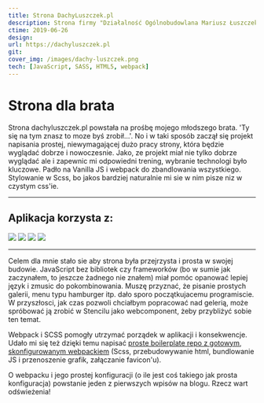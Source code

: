 ```yaml
---
title: Strona DachyLuszczek.pl
description: Strona firmy "Działalność Ogólnobudowlana Mariusz Łuszczek". Prosta strona napisana w Vanilla JS oraz zbudowana i zoptymalizowana przy pomocy webpacka.
ctime: 2019-06-26
design:
url: https://dachyluszczek.pl
git:
cover_img: /images/dachy-luszczek.png
tech: [JavaScript, SASS, HTML5, webpack]
---
```


# Strona dla brata

Strona dachyluszczek.pl powstała na prośbę mojego młodszego brata. 'Ty się na tym znasz to moze byś zrobił...'. No i w taki sposób zaczął się projekt napisania prostej, niewymagającej dużo pracy strony, która będzie wyglądać dobrze i nowoczesnie. Jako, ze projekt miał nie tylko dobrze wyglądać ale i zapewnic mi odpowiedni trening, wybranie technologi było kluczowe. Padło na Vanilla JS i webpack do zbandlowania wszystkiego. Stylowanie w Scss, bo jakos bardziej naturalnie mi sie w nim pisze niz w czystym css'ie.

---

## Aplikacja korzysta z:
<div class="md_icons_wrapper">
<img src="/icons/HTML5.png" class="md_icon">
<img src="/icons/SASS.png" class="md_icon">
<img src="/icons/JavaScript.png" class="md_icon">
<img src="/icons/webpack.png" class="md_icon">
</div>

---

Celem dla mnie stało sie aby strona była przejrzysta i prosta w swojej budowie. JavaScript bez bibliotek czy frameworków (bo w sumie jak zaczynałem, to jeszcze żadnego nie znałem) miał pomóc opanować lepiej język i zmusic do pokombinowania. Muszę przyznać, że pisanie prostych galerii, menu typu hamburger itp. dało sporo początkujacemu programiscie. W przyszłosci, jak czas pozwoli chciałbym popracować nad gelerią, może spróbować ją zrobić w Stencilu jako webcomponent, żeby przybliżyć sobie ten temat.

Webpack i SCSS pomogły utrzymać porządek w aplikacji i konsekwencje. Udało mi się też dzięki temu napisać [proste boilerplate repo z gotowym, skonfigurowanym webpackiem](https://github.com/sebastianluszczek/webpack_config_boilerplate) (Scss, przebudowywanie html, bundlowanie JS i przenoszenie grafik, załączanie favicon'u).

O webpacku i jego prostej konfiguracji (o ile jest coś takiego jak prosta konfiguracja) powstanie jeden z pierwszych wpisów na blogu. Rzecz wart odświeżenia!
